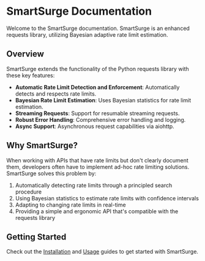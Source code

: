 # SmartSurge Documentation

Welcome to the SmartSurge documentation. SmartSurge is an enhanced requests library, utilizing Bayesian adaptive rate limit estimation.

## Overview

SmartSurge extends the functionality of the Python requests library with these key features:

- **Automatic Rate Limit Detection and Enforcement**: Automatically detects and respects rate limits.
- **Bayesian Rate Limit Estimation**: Uses Bayesian statistics for rate limit estimation.
- **Streaming Requests**: Support for resumable streaming requests.
- **Robust Error Handling**: Comprehensive error handling and logging.
- **Async Support**: Asynchronous request capabilities via aiohttp.

## Why SmartSurge?

When working with APIs that have rate limits but don't clearly document them, developers often have to implement ad-hoc rate limiting solutions. SmartSurge solves this problem by:

1. Automatically detecting rate limits through a principled search procedure
2. Using Bayesian statistics to estimate rate limits with confidence intervals
3. Adapting to changing rate limits in real-time
4. Providing a simple and ergonomic API that's compatible with the requests library

## Getting Started

Check out the [Installation](installation.md) and [Usage](usage.md) guides to get started with SmartSurge.

